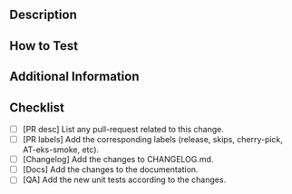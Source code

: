 <!--- Please provide a title above following this convention: [Task] - [Jira Task Name] -->

## Description
<!--- Briefly summarize the motivation and high-level goals of this pull request. -->

## How to Test
<!--- Outline the steps necessary to test the changes made in this pull request. Include any specific environments or configurations needed for testing. -->

## Additional Information
<!--- Include any additional context or information relevant to this pull request. -->
<!--- Related PRs of cluster-operator, doc, etc. -->

## Checklist
- [ ] [PR desc] List any pull-request related to this change.
- [ ] [PR labels] Add the corresponding labels (release, skips, cherry-pick, AT-eks-smoke, etc).
- [ ] [Changelog] Add the changes to CHANGELOG.md.    
- [ ] [Docs] Add the changes to the documentation.
- [ ] [QA] Add the new unit tests according to the changes.
